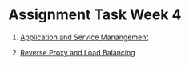# Assignment Task Week 4

1. [Application and Service Manangement]()

2. [Reverse Proxy and Load Balancing]()
